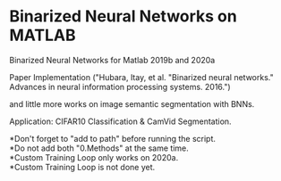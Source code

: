 # Binarized Neural Networks on MATLAB

Binarized Neural Networks for Matlab 2019b and 2020a

Paper Implementation ("Hubara, Itay, et al. "Binarized neural networks." Advances in neural information processing systems. 2016.")

and little more works on image semantic segmentation with BNNs.

Application: CIFAR10 Classification & CamVid Segmentation.

*Don't forget to "add to path" before running the script.  
*Do not add both "0.Methods" at the same time.  
*Custom Training Loop only works on 2020a.    
*Custom Training Loop is not done yet.  

